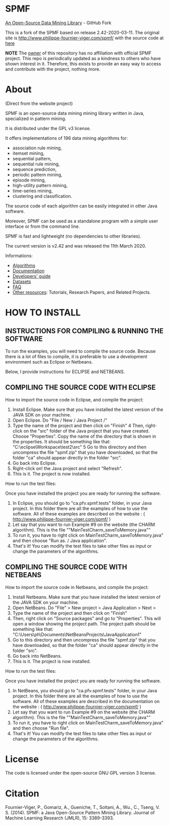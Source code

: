 # SPMF
[An Open-Source Data Mining Library](http://www.philippe-fournier-viger.com/spmf/) - GitHub Fork

This is a fork of the SPMF based on release 2.42-2020-03-11. The original site is http://www.philippe-fournier-viger.com/spmf/ with the source code at [here](http://www.philippe-fournier-viger.com/spmf/index.php?link=download.php)

**NOTE** The [owner](jacksonpradolima) of this repository has no affiliation with official SPMF project. This repo is periodically updated as a kindness to others who have shown interest in it. Therefore, this exists to provide an easy way to access and contribute with the project, nothing more.

# About
(Direct from the website project)

SPMF is an open-source data mining mining library written in Java, specialized in pattern mining.

It is distributed under the GPL v3 license.

It offers implementations of 196 data mining algorithms for:
- association rule mining,
- itemset mining,
- sequential pattern,
- sequential rule mining,
- sequence prediction,
- periodic pattern mining, 
- episode mining,
- high-utility pattern mining,
- time-series mining,
- clustering and classification.


The source code of each algorithm can be easily integrated in other Java software.

Moreover, SPMF can be used as a standalone program with a simple user interface or from the command line.

SPMF is fast and lightweight (no dependencies to other libraries).

The current version is v2.42 and was released the 11th March 2020. 

Informations:
- [Algorithms](http://www.philippe-fournier-viger.com/spmf/index.php?link=algorithms.php)
- [Documentation](http://www.philippe-fournier-viger.com/spmf/index.php?link=documentation.php)
- [Developers' guide](http://www.philippe-fournier-viger.com/spmf/developers.php)
- [Datasets](http://www.philippe-fournier-viger.com/spmf/index.php?link=datasets.php)
- [FAQ](http://www.philippe-fournier-viger.com/spmf/index.php?link=FAQ.php)
- [Other resources](http://www.philippe-fournier-viger.com/spmf/index.php?link=resources.php): Tutorials, Research Papers, and Related Projects.


# HOW TO INSTALL

## INSTRUCTIONS FOR COMPILING & RUNNING THE SOFTWARE

To run the examples,  you will need to compile the source code. Because there is a lot of files to compile, it is preferable to use a development environment such as Eclipse or Netbeans.

Below, I provide instructions for ECLIPSE and NETBEANS.

## COMPILING THE SOURCE CODE WITH ECLIPSE

How to import the source code in Eclipse, and compile the project:

1. Install Eclipse. Make sure that you have installed the 
latest version of the JAVA SDK on your machine.
2. Open Eclipse. Do "File / New / Java Project /"
3. Type the name of the project and then click on "Finish"
4 Then, right-click on the "src" folder of the Java project that 
you have created. Choose "Properties". Copy the name of the 
directory that is shown in the properties. It should be something 
 like that: "C:\eclipse\Workspace\test2\src"
 5 Go to this directory and then uncompress the file 
 "spmf.zip" that you have downloaded, so that the folder "ca" should appear directly in the folder "src".
 6. Go back into Eclipse.
7. Right-click on! the Java project and select "Refresh".
 8. This is it. The project is now installed.

How to run the test files:

 Once you have installed the project you are ready for running the 
 software. 
1. In Eclipse, you should go to "ca.pfv.spmf.tests" 
 folder, in your Java project. In this folder there are all the 
examples of how to use the software. All of these examples are  described on the website : (  http://www.philippe-fournier-viger.com/spmf/ )
2. Let say that you want to run Example #9 on the website (the 
 CHARM algorithm). This is the file ""MainTestCharm_saveToMemory.java""
3. To run it, you have to right click on MainTestCharm_saveToMemory.java" 
and then choose "Run as. / Java application".
 4. That's it! You can modify the test files to take other files 
 as input or change the parameters of the algorithms.


## COMPILING THE SOURCE CODE WITH NETBEANS

How to import the source code in Netbeans, and compile the project:

1. Install Netbeans. Make sure that you have installed the 
latest version of the JAVA SDK on your machine.
2. Open NetBeans. Do "File" > New project > Java Application > Next > 
3. Type the name of the project and then click on "Finish"
4. Then, right click on "Source packages" and go to "Properties". This will open a window showing the project path. The project path should be something like that: "C:\Users\ph\Documents\NetBeansProjects\JavaApplication1" 
5. Go to this directory and then uncompress the file 
 "spmf.zip" that you have downloaded, so that the folder "ca" should appear directly in the folder "src".
6. Go back into NetBeans.
7. This is it. The project is now installed.

How to run the test files:

Once you have installed the project you are ready for running the software. 
1. In NetBeans, you should go to "ca.pfv.spmf.tests" 
 folder, in your Java project. In this folder there are all the 
examples of how to use the software. All of these examples are  described in the documentation on the website : (  http://www.philippe-fournier-viger.com/spmf/ )
2. Let say that you want to run Example #9 on the website (the 
 CHARM algorithm). This is the file ""MainTestCharm_saveToMemory.java""
3. To run it, you have to right click on MainTestCharm_saveToMemory.java" 
and then choose "Run file".
 4. That's it! You can modify the test files to take other files 
 as input or change the parameters of the algorithms.

# License

The code is licensed under the open-source GNU GPL version 3 license.

# Citation

Fournier-Viger, P., Gomariz, A., Gueniche, T., Soltani, A., Wu., C., Tseng, V. S. (2014). SPMF: a Java Open-Source Pattern Mining Library. Journal of Machine Learning Research (JMLR), 15: 3389-3393.
